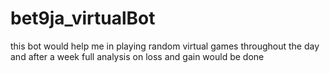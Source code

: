 # bet9ja_virtualBot
this bot would help me in playing random virtual games throughout the day and after a week full analysis on loss and gain would be done 
